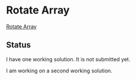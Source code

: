 # Rotate Array

[Rotate Array](https://leetcode.com/problems/rotate-array/)

## Status
I have one working solution. It is not submitted yet.

I am working on a second working solution.